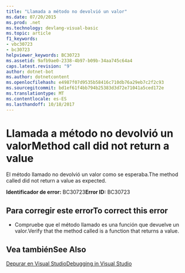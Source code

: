 ```yaml
---
title: "Llamada a método no devolvió un valor"
ms.date: 07/20/2015
ms.prod: .net
ms.technology: devlang-visual-basic
ms.topic: article
f1_keywords:
- vbc30723
- bc30723
helpviewer_keywords: BC30723
ms.assetid: 9afb9ae0-2338-4b97-b09b-34aa745c64a4
caps.latest.revision: "9"
author: dotnet-bot
ms.author: dotnetcontent
ms.openlocfilehash: e4987f07d9535b58416c710db76a29eb7c2f2c93
ms.sourcegitcommit: bd1ef61f4bb794b25383d3d72e71041a5ced172e
ms.translationtype: MT
ms.contentlocale: es-ES
ms.lasthandoff: 10/18/2017
---
```

# <a name="method-call-did-not-return-a-value"></a><span data-ttu-id="64850-102">Llamada a método no devolvió un valor</span><span class="sxs-lookup"><span data-stu-id="64850-102">Method call did not return a value</span></span>
<span data-ttu-id="64850-103">El método llamado no devolvió un valor como se esperaba.</span><span class="sxs-lookup"><span data-stu-id="64850-103">The method called did not return a value as expected.</span></span>  
  
 <span data-ttu-id="64850-104">**Identificador de error:** BC30723</span><span class="sxs-lookup"><span data-stu-id="64850-104">**Error ID:** BC30723</span></span>  
  
## <a name="to-correct-this-error"></a><span data-ttu-id="64850-105">Para corregir este error</span><span class="sxs-lookup"><span data-stu-id="64850-105">To correct this error</span></span>  
  
-   <span data-ttu-id="64850-106">Compruebe que el método llamado es una función que devuelve un valor.</span><span class="sxs-lookup"><span data-stu-id="64850-106">Verify that the method called is a function that returns a value.</span></span>  
  
## <a name="see-also"></a><span data-ttu-id="64850-107">Vea también</span><span class="sxs-lookup"><span data-stu-id="64850-107">See Also</span></span>  
 [<span data-ttu-id="64850-108">Depurar en Visual Studio</span><span class="sxs-lookup"><span data-stu-id="64850-108">Debugging in Visual Studio</span></span>](/visualstudio/debugger/debugging-in-visual-studio)

